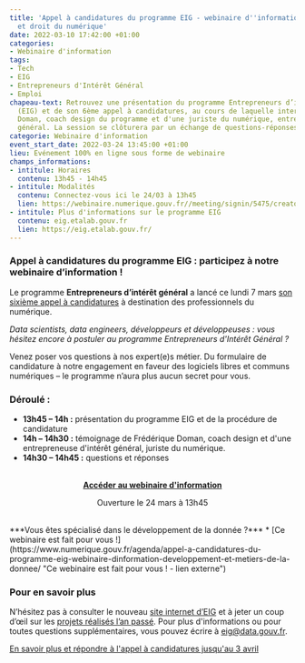 ```yaml
---
title: 'Appel à candidatures du programme EIG - webinaire d''information : design
  et droit du numérique'
date: 2022-03-10 17:42:00 +01:00
categories:
- Webinaire d'information
tags:
- Tech
- EIG
- Entrepreneurs d'Intérêt Général
- Emploi
chapeau-text: Retrouvez une présentation du programme Entrepreneurs d’intérêt général
  (EIG) et de son 6ème appel à candidatures, au cours de laquelle interviendront Frédérique
  Doman, coach design du programme et d'une juriste du numérique, entrepreneuse d'intérêt
  général. La session se clôturera par un échange de questions-réponses.
categorie: Webinaire d'information
event_start_date: 2022-03-24 13:45:00 +01:00
lieu: Evénement 100% en ligne sous forme de webinaire
champs_informations:
- intitule: Horaires
  contenu: 13h45 - 14h45
- intitule: Modalités
  contenu: Connectez-vous ici le 24/03 à 13h45
  lien: https://webinaire.numerique.gouv.fr//meeting/signin/5475/creator/1253/hash/018fcbe9305dfc8b6b411243a1f808fc816ede1e
- intitule: Plus d'informations sur le programme EIG
  contenu: eig.etalab.gouv.fr
  lien: https://eig.etalab.gouv.fr/
---
```


### Appel à candidatures du programme EIG : participez à notre webinaire d’information !

Le programme **Entrepreneurs d’intérêt général** a lancé ce lundi 7 mars [son sixième appel à candidatures](https://www.etalab.gouv.fr/letat-recherche-des-profils-du-numerique-rejoignez-les-entrepreneurs-dinteret-general/) à destination des professionnels du numérique.

*Data scientists, data engineers, développeurs et développeuses : vous hésitez encore à postuler au programme Entrepreneurs d'Intérêt Général ?*

Venez poser vos questions à nos expert(e)s métier. Du formulaire de candidature à notre engagement en faveur des logiciels libres et communs numériques – le programme n’aura plus aucun secret pour vous.

### Déroulé :
* **13h45 – 14h :** présentation du programme EIG et de la procédure de candidature 
* **14h – 14h30 :** témoignage de Frédérique Doman, coach design et d'une entrepreneuse d'intérêt général, juriste du numérique.
* **14h30 – 14h45 :** questions et réponses

<br>
<div align="center"><a href="https://webinaire.numerique.gouv.fr//meeting/signin/5475/creator/1253/hash/018fcbe9305dfc8b6b411243a1f808fc816ede1e" class="button"><b>Accéder au webinaire d'information</b></a><p class="ouverture">Ouverture le 24 mars à 13h45</p></div>
<br>
***Vous êtes spécialisé dans le développement de la donnée ?*** 
* [Ce webinaire est fait pour vous !](https://www.numerique.gouv.fr/agenda/appel-a-candidatures-du-programme-eig-webinaire-dinformation-developpement-et-metiers-de-la-donnee/ "Ce webinaire est fait pour vous ! - lien externe")

<div class="encadre noir"> <h3>Pour en savoir plus</h3> <p>N’hésitez pas à consulter le nouveau <a href="https://eig.etalab.gouv.fr/">site internet d’EIG</a> et à jeter un coup d’œil sur les <a href="https://www.dailymotion.com/playlist/x75m45">projets réalisés l’an passé</a>. Pour plus d'informations ou pour toutes questions supplémentaires, vous pouvez écrire à 
<a href="mailto:eig@data.gouv.fr ">eig@data.gouv.fr</a>.</p> </div>

<div class="lien-important"><p><a href="https://eig.etalab.gouv.fr/participer/candidats/">En savoir plus et répondre à l'appel à candidatures jusqu'au 3 avril</a></p></div>